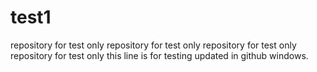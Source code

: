 # test1
repository for test only
repository for test only
repository for test only
repository for test only
this line is for testing updated in github windows.